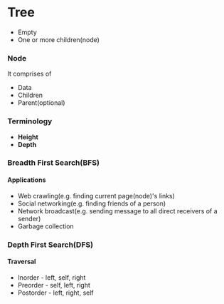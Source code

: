 # Tree
* Empty
* One or more children(node)

### Node
It comprises of
* Data
* Children
* Parent(optional)

### Terminology
* __Height__
* __Depth__

### Breadth First Search(BFS)
   #### Applications
   * Web crawling(e.g. finding current page(node)'s links)
   * Social networking(e.g. finding friends of a person)
   * Network broadcast(e.g. sending message to all direct receivers of a sender)
   * Garbage collection

### Depth First Search(DFS)

#### Traversal
* Inorder - left, self, right
* Preorder - self, left, right
* Postorder - left, right, self
